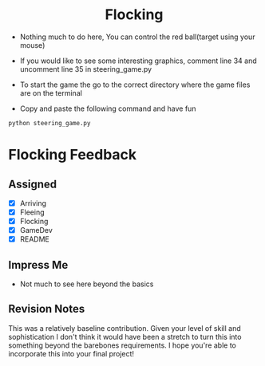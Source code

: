 # <center>Flocking</center>
* Nothing much to do here, You can control the red ball(target using your mouse)
* If you would like to see some interesting graphics,
comment line 34 and uncomment line 35 in steering_game.py


* To start the game the go to the correct directory where the game files are on the terminal
* Copy and paste the following command and have fun

<pre><code>python steering_game.py
</code></pre>

# Flocking Feedback

## Assigned

* [x] Arriving
* [x] Fleeing
* [x] Flocking 
* [x] GameDev
* [x] README

## Impress Me

* Not much to see here beyond the basics

## Revision Notes

This was a relatively baseline contribution.  Given your level of skill and sophistication I don't think it would have been a stretch to turn this into something beyond the barebones requirements.   I hope you're able to incorporate this into your final project!
